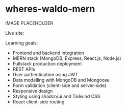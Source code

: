 # wheres-waldo-mern

IMAGE PLACEHOLDER

Live site:

Learning goals:

- Frontend and backend integration
- MERN stack (MongoDB, Express, React.js, Node.js)
- Fullstack production deployment
- REST APIs
- User authentication using JWT
- Data modelling with MongoDB and Mongoose
- Form validation (client-side and server-side)
- Responsive design
- Styling using shadcn/ui and Tailwind CSS
- React client-side routing
